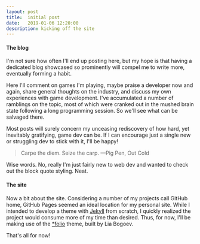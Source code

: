 ```yaml
---
layout: post
title:  initial post
date:   2019-01-06 12:20:00
description: kicking off the site
---
```


#### The blog
I'm not sure how often I'll end up posting here, but my hope is that having a dedicated blog showcased so prominently will compel me to write more, eventually forming a habit.

Here I'll comment on games I'm playing, maybe praise a developer now and again, share general thoughts on the industry, and discuss my own experiences with game development. I've accumulated a number of ramblings on the topic, most of which were cranked out in the mushed brain state following a long programming session. So we'll see what can be salvaged there. 

Most posts will surely concern my unceasing rediscovery of how hard, yet inevitably gratifying, game dev can be. If I can encourage just a single new or struggling dev to stick with it, I'll be happy!

<blockquote>
    Carpe the diem. Seize the carp. 
    —Pig Pen, Out Cold
</blockquote>

Wise words. No, really I'm just fairly new to web dev and wanted to check out the block quote styling. Neat.

#### The site
Now a bit about the site. Considering a number of my projects call GitHub home, GitHub Pages seemed an ideal location for my personal site. While I intended to develop a theme with <a href="http://jekyllrb.com" target="_blank">Jekyll</a> from scratch, I quickly realized the project would consume more of my time than desired. Thus, for now, I'll be making use of the <a href="http://jekyllthemes.org/themes/folio/" target="_blank">*folio</a> theme, built by Lia Bogoev.

That's all for now! 